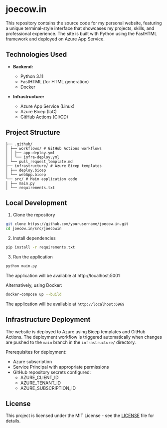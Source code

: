 # joecow.in

This repository contains the source code for my personal website, featuring a unique terminal-style interface that showcases my projects, skills, and professional experience. The site is built with Python using the FastHTML framework and deployed on Azure App Service.

## Technologies Used

- **Backend:**
  - Python 3.11
  - FastHTML (for HTML generation)
  - Docker

- **Infrastructure:**
  - Azure App Service (Linux)
  - Azure Bicep (IaC)
  - GitHub Actions (CI/CD)

## Project Structure
```
├── .github/
│ ├── workflows/ # GitHub Actions workflows
│ │ ├── app-deploy.yml
│ │ └── infra-deploy.yml
│ └── pull_request_template.md
├── infrastructure/ # Azure Bicep templates
│ ├── deploy.bicep
│ └── webApp.bicep
└── src/ # Main application code
│ ├── main.py 
│ └── requirements.txt
```

## Local Development

1. Clone the repository
```bash
git clone https://github.com/yourusername/joecow.in.git
cd joecow.in/src/joecowin
```
2. Install dependencies
```bash
pip install -r requirements.txt
```
3. Run the application
```bash
python main.py
```
The application will be available at http://localhost:5001


Alternatively, using Docker:

```bash
docker-compose up --build
```

The application will be available at `http://localhost:6969`

## Infrastructure Deployment

The website is deployed to Azure using Bicep templates and GitHub Actions. The deployment workflow is triggered automatically when changes are pushed to the `main` branch in the `infrastructure/` directory.

Prerequisites for deployment:
- Azure subscription
- Service Principal with appropriate permissions
- GitHub repository secrets configured:
  - AZURE_CLIENT_ID
  - AZURE_TENANT_ID
  - AZURE_SUBSCRIPTION_ID

## License

This project is licensed under the MIT License - see the [LICENSE](./LICENSE) file for details.
